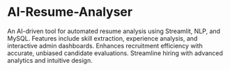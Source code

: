 # AI-Resume-Analyser
An AI-driven tool for automated resume analysis using Streamlit, NLP, and MySQL. Features include skill extraction, experience analysis, and interactive admin dashboards. Enhances recruitment efficiency with accurate, unbiased candidate evaluations. Streamline hiring with advanced analytics and intuitive design.
